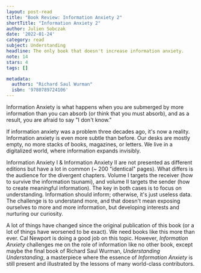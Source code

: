 ```yaml
---
layout: post-read
title: "Book Review: Information Anxiety 2"
shortTitle: "Information Anxiety 2"
author: Julien Sobczak
date: '2022-01-24'
category: read
subject: Understanding
headline: The only book that doesn't increase information anxiety.
note: 14
stars: 4
tags: []

metadata:
  authors: "Richard Saul Wurman"
  isbn: '9780789724106'
---
```


Information Anxiety is what happens when you are submerged by more information than you can absorb (or think that you must absorb), and as a result, you are afraid to say "I don't know."

If information anxiety was a problem three decades ago, it's now a reality. Information anxiety is even more subtle than before. Our desks are mostly empty, no more stacks of books, magazines, or letters. We live in a digitalized world, where information expands invisibly.

Information Anxiety I & Information Anxiety II are not presented as different editions but have a lot in common (~ 200 "identical" pages). What differs is the audience for the divergent chapters. Volume I targets the receiver (how to survive the information tsunami), and volume II targets the sender (how to create meaningful information). The key in both cases is to focus on understanding. Information should inform; otherwise, it's just useless data. The challenge is to understand more, and that doesn't mean exposing ourselves to more and more information, but developing interests and nurturing our curiosity.

A lot of things have changed since the original publication of this book (or a lot of things have worsened to be exact). We need books like this more than ever. Cal Newport is doing a good job on this topic. However, _Information Anxiety_ challenges me on the role of information like no other book, except maybe the final book of Richard Saul Wurman, _Understanding Understanding_, a masterpiece where the essence of _Information Anxiety_ is still present and illustrated by the lessons of many world-class contributors.
    